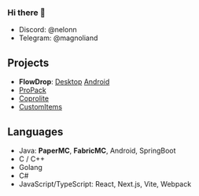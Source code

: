 ### Hi there 👋

- Discord: @nelonn
- Telegram: @magnoliand

## Projects

- **FlowDrop**: [Desktop](https://github.com/noseam-env/flowdrop-qt) [Android](https://github.com/noseam-env/flowdrop-android)
- [ProPack](https://github.com/Nelonn/ProPack)
- [Coprolite](https://github.com/Nelonn/coprolite)
- [CustomItems](https://github.com/Nelonn/CustomItems)

## Languages

- Java: **PaperMC**, **FabricMC**, Android, SpringBoot
- C / C++
- Golang
- C#
- JavaScript/TypeScript: React, Next.js, Vite, Webpack
